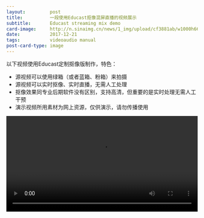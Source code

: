 ```yaml
---
layout:         post
title:          一段使用Educast抠像混屏直播的视频展示
subtitle:       Educast streaming mix demo
card-image:     http://n.sinaimg.cn/news/1_img/upload/cf3881ab/w1000h665/20171219/18Ji-fypvuqc9167126.jpg
date:           2017-12-21
tags:           videoaudio manual
post-card-type: image
---
```

以下视频使用Educast定制抠像版制作，特色：
* 源视频可以使用绿箱（或者蓝箱、粉箱）来拍摄
* 源视频可以实时抠像、实时直播，无需人工处理
* 抠像效果同专业后期软件没有区别，支持高清，但重要的是实时处理无需人工干预
* 演示视频所用素材为网上资源，仅供演示，请勿传播使用

<video width="100%" src="http://blog.17study.com.cn/attachments/201712/21/demoMix.mp4" controls="controls">
	需要支持HTML5的浏览器观看视频。</video>

